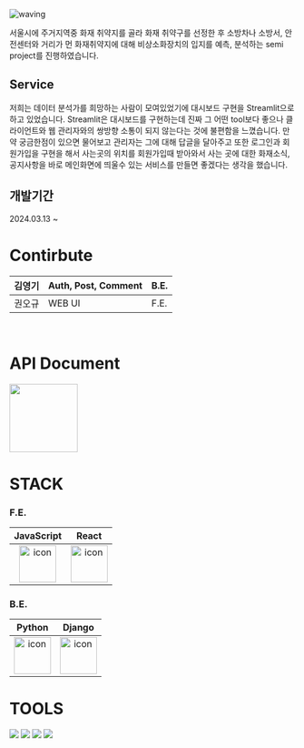 ![waving](https://capsule-render.vercel.app/api?type=waving&height=200&fontAlignY=40&text=SEMI&color=gradient)

서울시에 주거지역중 화재 취약지를 골라 화재 취약구를 선정한 후 소방차나 소방서, 안전센터와 거리가 먼 화재취약지에 대해 비상소화장치의 입지를 예측, 분석하는 semi project를 진행하였습니다.

## Service

저희는 데이터 분석가를 희망하는 사람이 모여있었기에 대시보드 구현을 Streamlit으로 하고 있었습니다. Streamlit은 대시보드를 구현하는데 진짜 그 어떤 tool보다 좋으나 클라이언트와 웹 관리자와의 쌍방향 소통이 되지 않는다는 것에 불편함을 느꼈습니다.
만약 궁금한점이 있으면 물어보고 관리자는 그에 대해 답글을 달아주고 또한 로그인과 회원가입을 구현을 해서 사는곳의 위치를 회원가입때 받아와서 사는 곳에 대한 화재소식, 공지사항을 바로 메인화면에 띄울수 있는 서비스를 만들면 좋겠다는 생각을 했습니다.

## 개발기간

2024.03.13 ~

# Contirbute

| 김영기 | Auth, Post, Comment | B.E. |
| --- | --- | --- |
| 권오규 | WEB UI | F.E. |

</br>

# API Document
<a href='https://leeward-stool-c87.notion.site/API-Document-11216201876949309c288b0bd0b4dc63?pvs=4'><img src="https://img.shields.io/badge/notion-181717?style=flat&logo=Trello&logoColor=white" width="120" /></a>


# STACK

### F.E.

|JavaScript|React|
| :--: | :--: |
| <img src="https://techstack-generator.vercel.app/js-icon.svg" alt="icon" width="65" height="65" /> | <img src="https://techstack-generator.vercel.app/react-icon.svg" alt="icon" width="65" height="65" /> |



### B.E.

|Python|Django|
| :--: | :--: |
| <img src="https://techstack-generator.vercel.app/python-icon.svg" alt="icon" width="65" height="65" /> | <img src="https://techstack-generator.vercel.app/django-icon.svg" alt="icon" width="65" height="65" /> |


# TOOLS

<div>
<img src="https://img.shields.io/badge/Git-F05032?style=flat&logo=Git&logoColor=white"/>
<img src="https://img.shields.io/badge/GitHub-181717?style=flat&logo=GitHub&logoColor=white"/>
<img src="https://img.shields.io/badge/Slack-4A154B?style=flat&logo=Slack&logoColor=white"/>
<img src="https://img.shields.io/badge/VSCode-007ACC?style=flat&logo=Visual Studio Code&logoColor=white"/>
</div>

